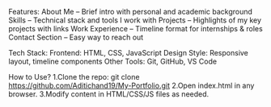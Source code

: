 Features:
About Me – Brief intro with personal and academic background
Skills – Technical stack and tools I work with
Projects – Highlights of my key projects with links
Work Experience – Timeline format for internships & roles
Contact Section – Easy way to reach out

Tech Stack:
Frontend: HTML, CSS, JavaScript
Design Style: Responsive layout, timeline components
Other Tools: Git, GitHub, VS Code

How to Use?
1.Clone the repo: git clone https://github.com/Aditichand19/My-Portfolio.git
2.Open index.html in any browser.
3.Modify content in HTML/CSS/JS files as needed.
